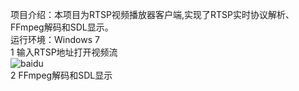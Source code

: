 项目介绍：本项目为RTSP视频播放器客户端,实现了RTSP实时协议解析、FFmpeg解码和SDL显示。    
运行环境：Windows 7     
1 输入RTSP地址打开视频流      
![baidu](http://www.baidu.com/img/bdlogo.gif "百度logo")   
2 FFmpeg解码和SDL显示     
  
